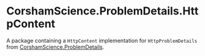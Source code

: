 # CorshamScience.ProblemDetails.HttpContent

A package containing a `HttpContent` implementation for `HttpProblemDetails` from [CorshamScience.ProblemDetails](https://github.com/qphl/ProblemDetails).